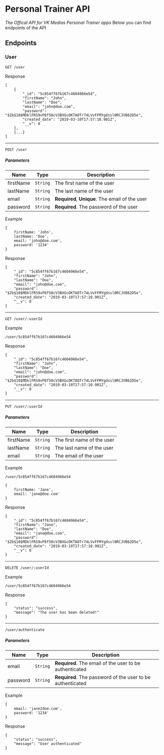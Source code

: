 
# Personal Trainer API

*The Offical API for VK Medias Personal Trainer apps*
Below you can find endpoints of the API

## Endpoints
### User

```
GET /user
```

Response
```
[
    {
        "_id": "5c854ff67b167c4604966e54",
        "firstName": "John",
        "lastName": "Doe",
        "email": "john@doe.com",
        "password": "$2b$10$MDklFRS9vP8f58cV3BXGcOKTAOTr74LVvFFMYgdssl0RCJVB62D5e",
        "created_date": "2019-03-10T17:57:10.901Z",
        "__v": 0
    },
    {...}
]
```
---
```
POST /user
```

##### Parameters

| **Name** | **Type** | **Description** |
| ---------- | ------- | --------------- |
| firstName | `String` | The first name of the user |
| lastName | `String` | The last name of the user |
| email | `String` | **Required**, **Unique**. The email of the user |
| password | `String` | **Required**. The password of the user |

Example
```
{
	firstName: 'John',
	lastName: 'Doe',
	email: 'john@doe.com',
	password: '1234'
}
```

Response
```
{
    "_id": "5c854ff67b167c4604966e54",
    "firstName": "John",
    "lastName": "Doe",
    "email": "john@doe.com",
    "password": "$2b$10$MDklFRS9vP8f58cV3BXGcOKTAOTr74LVvFFMYgdssl0RCJVB62D5e",
    "created_date": "2019-03-10T17:57:10.901Z",
    "__v": 0
}
```
---
```
GET /user/:userId
```
Example
```
/user/5c854ff67b167c4604966e54
```

Response
```
{
    "_id": "5c854ff67b167c4604966e54",
    "firstName": "John",
    "lastName": "Doe",
    "email": "john@doe.com",
    "password": "$2b$10$MDklFRS9vP8f58cV3BXGcOKTAOTr74LVvFFMYgdssl0RCJVB62D5e",
    "created_date": "2019-03-10T17:57:10.901Z",
    "__v": 0
}
```
---
```
PUT /user/:userId
```

##### Parameters
| **Name** | **Type** | **Description** |
| ---------- | ------- | --------------- |
| firstName | `String` | The first name of the user |
| lastName | `String` | The last name of the user |
| email | `String` | The email of the user |

Example
```
/user/5c854ff67b167c4604966e54

{
	firstName: 'Jane',
	email: 'jane@doe.com'
}
```

Response
```
{
    "_id": "5c854ff67b167c4604966e54",
    "firstName": "Jane",
    "lastName": "Doe",
    "email": "jane@doe.com",
    "password": "$2b$10$MDklFRS9vP8f58cV3BXGcOKTAOTr74LVvFFMYgdssl0RCJVB62D5e",
    "created_date": "2019-03-10T17:57:10.901Z",
    "__v": 0
}
```
---
```
DELETE /user/:userId
```
Example
```
/user/5c854ff67b167c4604966e54
```
Response
```
{
    "status": "success",
    "message": "The user has been deleted!"
}
```
---
```
/user/authenticate
```
##### Parameters

| **Name** | **Type** | **Description** |
| ---------- | ------- | --------------- |
| email | `String` | **Required**. The email of the user to be authenticated |
| password | `String` | **Required**. The password of the user to be authenticated |

Example
```
{
	email: 'jane2doe.com',
	password: '1234'
}
```
Response
```
{
    "status": "success",
    "message": "User authenticated"
}
```